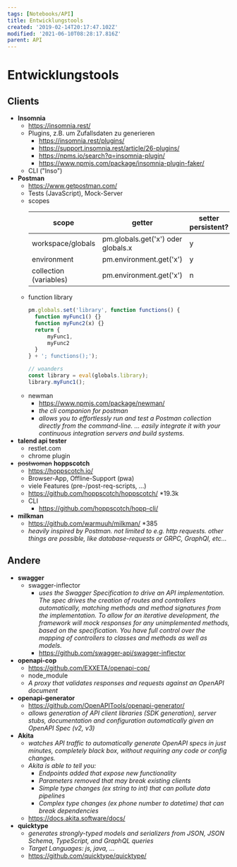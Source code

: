 ```yaml
---
tags: [Notebooks/API]
title: Entwicklungstools
created: '2019-02-14T20:17:47.102Z'
modified: '2021-06-10T08:28:17.816Z'
parent: API
---
```


# Entwicklungstools

## Clients
- **Insomnia**
  - <https://insomnia.rest/>
  - Plugins, z.B. um Zufallsdaten zu generieren
    - <https://insomnia.rest/plugins/>
    - <https://support.insomnia.rest/article/26-plugins/>
    - <https://npms.io/search?q=insomnia-plugin/>
    - <https://www.npmjs.com/package/insomnia-plugin-faker/>
  - CLI ("Inso")
- **Postman**
  - <https://www.getpostman.com/>
  - Tests (JavaScript), Mock-Server
  - scopes
    <table>
      <thead>
        <th>scope</th>
        <th>getter</th>
        <th>setter persistent?</th>
      </thead>
      <tbody>
        <tr>
          <td>workspace/globals</td>
          <td>pm.globals.get('x') oder globals.x</td>
          <td>y</td>
        </tr>
        <tr>
          <td>environment</td>
          <td>pm.environment.get('x')</td>
          <td>y</td>
        </tr>
        <tr>
          <td>collection (variables)</td>
          <td>pm.environment.get('x')</td>
          <td>n</td>
        </tr>
      </tbody>
    </table>
  - function library
    ```js
    pm.globals.set('library', function functions() {
      function myFunc1() {}
      function myFunc2(x) {}
      return {
          myFunc1,
          myFunc2
      }
    } + '; functions();');

    // woanders
    const library = eval(globals.library);
    library.myFunc1();
    ```
  - newman
    - <https://www.npmjs.com/package/newman/>
    - *the cli companion for postman*
    - *allows you to effortlessly run and test a Postman collection directly from the command-line. ... easily integrate it with your continuous integration servers and build systems.*
- **talend api tester**
  - restlet.com
  - chrome plugin
- ~~postwoman~~ **hoppscotch**
  - <https://hoppscotch.io/>
  - Browser-App, Offline-Support (pwa)
  - viele Features (pre-/post-req-scripts, ...)
  - <https://github.com/hoppscotch/hoppscotch/> *19.3k
  - CLI
    - <https://github.com/hoppscotch/hopp-cli/>
- **milkman**
  - <https://github.com/warmuuh/milkman/> *385
  - *heavily inspired by Postman. not limited to e.g. http requests. other things are possible, like database-requests or GRPC, GraphQl, etc...*


## Andere
- **swagger**
  - swagger-inflector
    - *uses the Swagger Specification to drive an API implementation. The spec drives the creation of routes and controllers automatically, matching methods and method signatures from the implementation. To allow for an iterative development, the framework will mock responses for any unimplemented methods, based on the specification. You have full control over the mapping of controllers to classes and methods as well as models.*
    - <https://github.com/swagger-api/swagger-inflector>
- **openapi-cop**
  - <https://github.com/EXXETA/openapi-cop/>
  - node_module
  - *A proxy that validates responses and requests against an OpenAPI document*
- **openapi-generator**
  - <https://github.com/OpenAPITools/openapi-generator/>
  - *allows generation of API client libraries (SDK generation), server stubs, documentation and configuration automatically given an OpenAPI Spec (v2, v3)*
- **Akita**
  - *watches API traffic to automatically generate OpenAPI specs in just minutes, completely black box, without requiring any code or config changes.*
  - *Akita is able to tell you:*
    - *Endpoints added that expose new functionality*
    - *Parameters removed that may break existing clients*
    - *Simple type changes (ex string to int) that can pollute data pipelines*
    - *Complex type changes (ex phone number to datetime) that can break dependencies*
  - <https://docs.akita.software/docs/>
- **quicktype**
  - *generates strongly-typed models and serializers from JSON, JSON Schema, TypeScript, and GraphQL queries*
  - *Target Languages: js, java, ...*
  - <https://github.com/quicktype/quicktype/>
